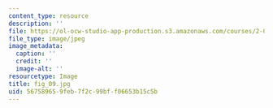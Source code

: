 ```yaml
---
content_type: resource
description: ''
file: https://ol-ocw-studio-app-production.s3.amazonaws.com/courses/2-007-design-and-manufacturing-i-spring-2009/567589659feb7f2c99bff06653b15c5b_fig_09.jpg
file_type: image/jpeg
image_metadata:
  caption: ''
  credit: ''
  image-alt: ''
resourcetype: Image
title: fig_09.jpg
uid: 56758965-9feb-7f2c-99bf-f06653b15c5b
---
```

